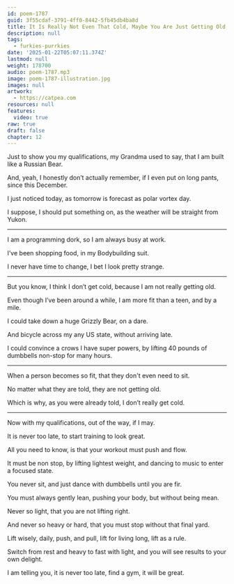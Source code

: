 ```yaml
---
id: poem-1787
guid: 3f55cdaf-3791-4ff0-8442-5fb45db4ba8d
title: It Is Really Not Even That Cold, Maybe You Are Just Getting Old; And, The Great Remedy For Old Age
description: null
tags:
  - furkies-purrkies
date: '2025-01-22T05:07:11.374Z'
lastmod: null
weight: 178700
audio: poem-1787.mp3
image: poem-1787-illustration.jpg
images: null
artwork:
  - https://catpea.com
resources: null
features:
  video: true
raw: true
draft: false
chapter: 12
---
```


Just to show you my qualifications, my Grandma used to say,
that I am built like a Russian Bear.

And, yeah, I honestly don’t actually remember,
if I even put on long pants, since this December.

I just noticed today,
as tomorrow is forecast as polar vortex day.

I suppose, I should put something on,
as the weather will be straight from Yukon.

---

I am a programming dork,
so I am always busy at work.

I’ve been shopping food,
in my Bodybuilding suit.

I never have time to change,
I bet I look pretty strange.

---

But you know, I think I don’t get cold,
because I am not really getting old.

Even though I’ve been around a while,
I am more fit than a teen, and by a mile.

I could take down a huge Grizzly Bear,
on a dare.

And bicycle across my any US state,
without arriving late.

I could convince a crows I have super powers,
by lifting 40 pounds of dumbbells non-stop for many hours.

---

When a person becomes so fit,
that they don't even need to sit.

No matter what they are told,
they are not getting old.

Which is why, as you were already told,
I don’t really get cold.

---

Now with my qualifications, out of the way,
if I may.

It is never too late,
to start training to look great.

All you need to know,
is that your workout must push and flow.

It must be non stop, by lifting lightest weight,
and dancing to music to enter a focused state.

You never sit,
and just dance with dumbbells until you are fir.

You must always gently lean,
pushing your body, but without being mean.

Never so light,
that you are not lifting right.

And never so heavy or hard,
that you must stop without that final yard.

Lift wisely, daily, push, and pull,
lift for living long, lift as a rule.

Switch from rest and heavy to fast with light,
and you will see results to your own delight.

I am telling you, it is never too late,
find a gym, it will be great.
